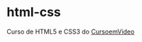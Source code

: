 # html-css
 Curso de HTML5 e CSS3 do <a href="https://www.youtube.com/cursoemvideo" target="_blank">CursoemVideo</a>
